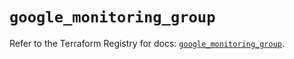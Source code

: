# `google_monitoring_group`

Refer to the Terraform Registry for docs: [`google_monitoring_group`](https://registry.terraform.io/providers/hashicorp/google-beta/6.31.0/docs/resources/google_monitoring_group).
